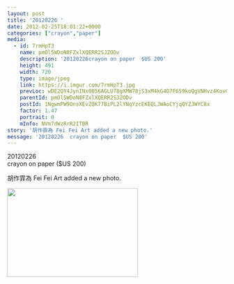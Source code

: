 ```yaml
---
layout: post
title: '20120226 ' 
date: 2012-02-25T18:01:22+0000 
categories: ["crayon","paper"] 
media:
  - id: 7rmHpT3
    name: pmOl5WDoN8FZxlXQERR2SJZODv
    description: '20120226crayon on paper  $US 200'   
    height: 491
    width: 720
    type: image/jpeg
    link: https://i.imgur.com/7rmHpT3.jpg
    prevLoc: wDE2QY4JynINx0056AGLU78gXMW78jS3xM4kG4D7F659koQgVNHvz4Kov0vGf14ExLwZRMiAm0OkqMg2SQZXOjY2Qzt5NK40X54pF4GEmRRLEWU6OVYq1Dj0uxr8AjgpNmC4p2QBGD2EhN7knNrQpEsWDDMYyw3OCWVLMvvAkkHGqvjEr1Q1INvo9ZrG4lfRoqB9BYEksQ9KYAMVEpcBlNG8V4JxS0vlKGOK2ZSlGm4JNm8Qspm
    parentId: pmOl5WDoN8FZxlXQERR2SJZODv
    postId: 1NgwmPW9OnsXEvZQK77BiPL2lYNqYzcEKEQLJWAoCYjqQYZJWYC8x
    factor: 1.47
    portrait: 0
    mInfo: NVm7dWzRrR2ITBR
story: '胡作霏為 Fei Fei Art added a new photo.'  
message: '20120226  crayon on paper  $US 200'  
---
```


20120226  
crayon on paper  ($US 200)
 
 
[//]: #story:
胡作霏為 Fei Fei Art added a new photo.


[//]: #media:  
<a href="https://i.imgur.com/7rmHpT3.jpg"><img src="https://i.imgur.com/7rmHpT3.jpg" height="204" width="300" /></a> 
 
